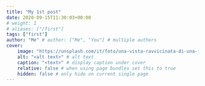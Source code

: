 ```yaml
---
title: "My 1st post"
date: 2020-09-15T11:30:03+00:00
# weight: 1
# aliases: ["/first"]
tags: ["first"]
author: "Me" # author: ["Me", "You"] # multiple authors
cover:
    image: "https://unsplash.com/it/foto/una-vista-ravvicinata-di-una-foglia-verde-Ha_1LvyEo-E" # image path/url
    alt: "<alt text>" # alt text
    caption: "<text>" # display caption under cover
    relative: false # when using page bundles set this to true
    hidden: false # only hide on current single page
---
```

